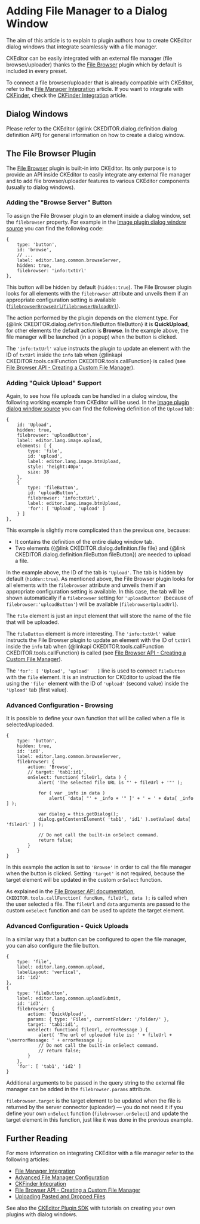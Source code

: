 <!--
Copyright (c) 2003-2017, CKSource - Frederico Knabben. All rights reserved.
For licensing, see LICENSE.md.
-->

# Adding File Manager to a Dialog Window

The aim of this article is to explain to plugin authors how to create CKEditor dialog windows that integrate seamlessly with a file manager.

<p class="requirements">
	CKEditor can be easily integrated with an external file manager (file browser/uploader) thanks to the <a href="https://ckeditor.com/cke4/addon/filebrowser">File Browser</a> plugin which by default is included in every preset.
</p>

To connect a file browser/uploader that is already compatible with CKEditor, refer to the [File Manager Integration](#!/guide/dev_file_browse_upload) article. If you want to integrate with [CKFinder](http://cksource.com/ckfinder/),
check the [CKFinder Integration](#!/guide/dev_ckfinder_integration) article.

## Dialog Windows

Please refer to the CKEditor {@link CKEDITOR.dialog.definition dialog definition API} for general information on how to create a dialog window.

## The File Browser Plugin

The [File Browser](https://ckeditor.com/cke4/addon/filebrowser) plugin is built-in into CKEditor. Its only purpose is to provide an API inside CKEditor to easily integrate any external file manager and to add file browser/uploader features to various CKEditor components (usually to dialog windows).

### Adding the "Browse Server" Button

To assign the File Browser plugin to an element inside a dialog window, set the `filebrowser` property. For example in the [Image plugin dialog window source](https://github.com/ckeditor/ckeditor-dev/blob/master/plugins/image/dialogs/image.js) you can find the following code:

	{
		type: 'button',
		id: 'browse',
		// ...
		label: editor.lang.common.browseServer,
		hidden: true,
		filebrowser: 'info:txtUrl'
	},

This button will be hidden by default (`hidden:true`). The File Browser plugin looks for all elements with the `filebrowser` attribute and unveils them if an appropriate configuration setting is available ([`filebrowserBrowseUrl`/`filebrowserUploadUrl`](#!/guide/dev_file_browse_upload-section-basic-configuration)).

The action performed by the plugin depends on the element type. For {@link CKEDITOR.dialog.definition.fileButton fileButton}
it is **QuickUpload**, for other elements the default action is **Browse**. In the example above, the file manager will be launched (in
a popup) when the button is clicked.

The `'info:txtUrl'` value instructs the plugin to update an element with the ID of `txtUrl` inside the `info` tab when {@linkapi CKEDITOR.tools.callFunction CKEDITOR.tools.callFunction} is called (see [File Browser API - Creating a Custom File Manager](#!/guide/dev_file_browser_api)).

### Adding "Quick Upload" Support

Again, to see how file uploads can be handled in a dialog window, the following working example from CKEditor will be used. In the [Image plugin dialog window source](https://github.com/ckeditor/ckeditor-dev/blob/master/plugins/image/dialogs/image.js) you can find the following definition of the `Upload` tab:

	{
		id: 'Upload',
		hidden: true,
		filebrowser: 'uploadButton',
		label: editor.lang.image.upload,
		elements: [ {
			type: 'file',
			id: 'upload',
			label: editor.lang.image.btnUpload,
			style: 'height:40px',
			size: 38
		},
		{
			type: 'fileButton',
			id: 'uploadButton',
			filebrowser: 'info:txtUrl',
			label: editor.lang.image.btnUpload,
			'for': [ 'Upload', 'upload' ]
		} ]
	},

This example is slightly more complicated than the previous one, because:

* It contains the definition of the entire dialog window tab.
* Two elements ({@link CKEDITOR.dialog.definition.file file} and {@link CKEDITOR.dialog.definition.fileButton fileButton}) are needed to upload a file.

In the example above, the ID of the tab is `'Upload'`. The tab is hidden by default (`hidden:true`). As mentioned above, the File Browser plugin looks for all elements with the `filebrowser` attribute and unveils them if an appropriate configuration setting is available. In this case, the tab will be shown automatically if a `filebrowser` setting for `'uploadButton'` (because of `filebrowser:'uploadButton'`) will be available (`filebrowserUploadUrl`).

The `file` element is just an input element that will store the name of the file that will be uploaded.

The `fileButton` element is more interesting. The `'info:txtUrl'` value instructs the File Browser plugin to update an element with the ID of `txtUrl` inside the `info` tab when {@linkapi CKEDITOR.tools.callFunction CKEDITOR.tools.callFunction} is called (see [File Browser API - Creating a Custom File Manager](#!/guide/dev_file_browser_api)).

The `'for': [ 'Upload', 'upload'   ]` line is used to connect `fileButton` with the `file` element. It is an instruction for CKEditor to upload the file using the `'file'` element with the ID of `'upload'` (second value) inside the `'Upload'` tab (first value).

### Advanced Configuration - Browsing

It is possible to define your own function that will be called when a file is selected/uploaded.

	{
		type: 'button',
		hidden: true,
		id: 'id0',
		label: editor.lang.common.browseServer,
		filebrowser: {
			action: 'Browse',
			// target: 'tab1:id1',
			onSelect: function( fileUrl, data ) {
				alert( 'The selected file URL is "' + fileUrl + '"' );

				for ( var _info in data )
					alert( 'data[ "' + _info + '" ]' + ' = ' + data[ _info ] );

				var dialog = this.getDialog();
				dialog.getContentElement( 'tab1', 'id1' ).setValue( data[ 'fileUrl' ] );

				// Do not call the built-in onSelect command.
				return false;
			}
		}
	}

In this example the action is set to `'Browse'` in order to call the file manager when the button is clicked. Setting `'target'` is not required, because the target element will be updated in the custom `onSelect` function.

As explained in the [File Browser API documentation](#!/guide/dev_file_browser_api), `CKEDITOR.tools.callFunction( funcNum, fileUrl, data );` is called when the user selected a file. The `fileUrl` and `data` arguments are passed to the custom `onSelect` function and can be used to update the target element.

### Advanced Configuration - Quick Uploads

In a similar way that a button can be configured to open the file manager, you can also configure the file button.

	{
		type: 'file',
		label: editor.lang.common.upload,
		labelLayout: 'vertical',
		id: 'id2'
	},
	{
		type: 'fileButton',
		label: editor.lang.common.uploadSubmit,
		id: 'id3',
		filebrowser: {
			action: 'QuickUpload',
			params: { type: 'Files', currentFolder: '/folder/' },
			target: 'tab1:id1',
			onSelect: function( fileUrl, errorMessage ) {
				alert( 'The url of uploaded file is: ' + fileUrl + '\nerrorMessage: ' + errorMessage );
				// Do not call the built-in onSelect command.
				// return false;
			}
		},
		'for': [ 'tab1', 'id2' ]
	}

Additional arguments to be passed in the query string to the external file manager can be added in the `filebrowser.params` attribute.

`filebrowser.target` is the target element to be updated when the file is returned by the server connector (uploader) &mdash; you do not need it if you define your own `onSelect` function (`filebrowser.onSelect`) and update the target element in this function, just like it was done in the previous example.

## Further Reading

For more information on integrating CKEditor with a file manager refer to the following articles:

* [File Manager Integration](#!/guide/dev_file_browse_upload)
* [Advanced File Manager Configuration](#!/guide/dev_file_manager_configuration)
* [CKFinder Integration](#!/guide/dev_ckfinder_integration)
* [File Browser API - Creating a Custom File Manager](#!/guide/dev_file_browser_api)
* [Uploading Pasted and Dropped Files](#!/guide/dev_drop_paste)

See also the [CKEditor Plugin SDK](#!/guide/plugin_sdk_intro) with tutorials on creating your own plugins with dialog windows.
